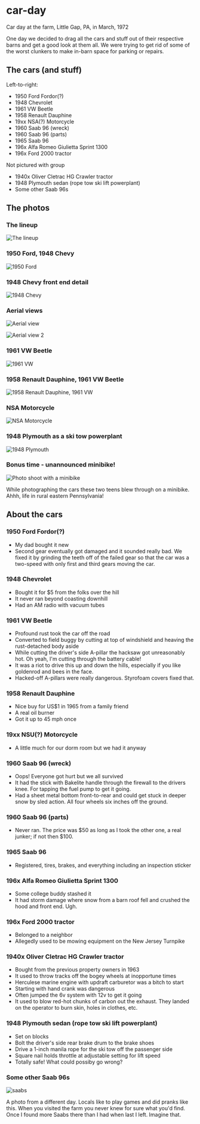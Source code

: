 # car-day
Car day at the farm, Little Gap, PA, in March, 1972

One day we decided to drag all the cars and stuff out of their respective barns and get a good look at them all. We were trying to get rid of some of the worst clunkers to make in-barn space for parking or repairs.

## The cars (and stuff)

Left-to-right:

* 1950 Ford Fordor(?)
* 1948 Chevrolet
* 1961 VW Beetle
* 1958 Renault Dauphine
* 19xx NSA(?) Motorcycle
* 1960 Saab 96 (wreck)
* 1960 Saab 96 (parts)
* 1965 Saab 96
* 196x Alfa Romeo Giulietta Sprint 1300
* 196x Ford 2000 tractor

Not pictured with group

* 1940x Oliver Cletrac HG Crawler tractor
* 1948 Plymouth sedan (rope tow ski lift powerplant)
* Some other Saab 96s

## The photos

### The lineup

![The lineup](photos/cars02.jpg "The lineup")

### 1950 Ford, 1948 Chevy

![1950 Ford](photos/cars04.jpg "1950 Ford")

### 1948 Chevy front end detail

![1948 Chevy](photos/cars04_0001.jpg "1948 Chevy front end detail")

### Aerial views

![Aerial view](photos/cars06.jpg "Aerial view")

![Aerial view 2](photos/cars07.jpg "Aerial view 2")

### 1961 VW Beetle

![1961 VW](photos/cars08-61-vw-field-car.jpg "1961 VW")

### 1958 Renault Dauphine, 1961 VW Beetle

![1958 Renault Dauphine, 1961 VW](photos/cars09-58-renault-dauphine_61-vw.jpg "Renault Dauphine and VW")

### NSA Motorcycle

![NSA Motorcycle](photos/cars10-nsa-motorcycle.jpg "NSU (NSA?) Motorcycle")

### 1948 Plymouth as a ski tow powerplant

![1948 Plymouth](photos/cars13-48-plymouth-ski-tow.jpg "1948 Plymouth")

### Bonus time - unannounced minibike!

![Photo shoot with a minibike](photos/cars03-minibike.jpg "Photo shoot with a minibike")

While photographing the cars these two teens blew through on a minibike. Ahhh, life in rural eastern Pennsylvania!

## About the cars

### 1950 Ford Fordor(?)

* My dad bought it new
* Second gear eventually got damaged and it sounded really bad. We fixed it by grinding the teeth off of the failed gear so that the car was a two-speed with only first and third gears moving the car.

### 1948 Chevrolet

* Bought it for $5 from the folks over the hill
* It never ran beyond coasting downhill
* Had an AM radio with vacuum tubes

### 1961 VW Beetle

* Profound rust took the car off the road
* Converted to field buggy by cutting at top of windshield and heaving the rust-detached body aside
* While cutting the driver's side A-pillar the hacksaw got unreasonably hot. Oh yeah, I'm cutting through the battery cable!
* It was a riot to drive this up and down the hills, especially if you like goldenrod and bees in the face.
* Hacked-off A-pillars were really dangerous. Styrofoam covers fixed that.

### 1958 Renault Dauphine

* Nice buy for US$1 in 1965 from a family friend
* A real oil burner
* Got it up to 45 mph once

### 19xx NSU(?) Motorcycle

* A little much for our dorm room but we had it anyway

### 1960 Saab 96 (wreck)

* Oops! Everyone got hurt but we all survived
* It had the stick with Bakelite handle through the firewall to the drivers knee. For tapping the fuel pump to get it going.
* Had a sheet metal bottom front-to-rear and could get stuck in deeper snow by sled action. All four wheels six inches off the ground.

### 1960 Saab 96 (parts)

* Never ran. The price was $50 as long as I took the other one, a real junker; if not then $100.

### 1965 Saab 96

* Registered, tires, brakes, and everything including an inspection sticker

### 196x Alfa Romeo Giulietta Sprint 1300

* Some college buddy stashed it
* It had storm damage where snow from a barn roof fell and crushed the hood and front end. Ugh.

### 196x  Ford 2000 tractor

* Belonged to a neighbor
* Allegedly used to be mowing equipment on the New Jersey Turnpike

### 1940x Oliver Cletrac HG Crawler tractor

* Bought from the previous property owners in 1963
* It used to throw tracks off the bogey wheels at inopportune times
* Herculese marine engine with updraft carburetor was a bitch to start
* Starting with hand crank was dangerous
* Often jumped the 6v system with 12v to get it going
* It used to blow red-hot chunks of carbon out the exhaust. They landed on the operator to burn skin, holes in clothes, etc.

### 1948 Plymouth sedan (rope tow ski lift powerplant)

* Set on blocks
* Bolt the driver's side rear brake drum to the brake shoes
* Drive a 1-inch manila rope for the ski tow off the passenger side
* Square nail holds throttle at adjustable setting for lift speed
* Totally safe! What could possiby go wrong?

### Some other Saab 96s

![saabs](photos/DSCF-saabs.gif "Saabs")

A photo from a different day. Locals like to play games and did pranks like this. When you visited the farm you never knew for sure what you'd find. Once I found more Saabs there than I had when last I left. Imagine that.

